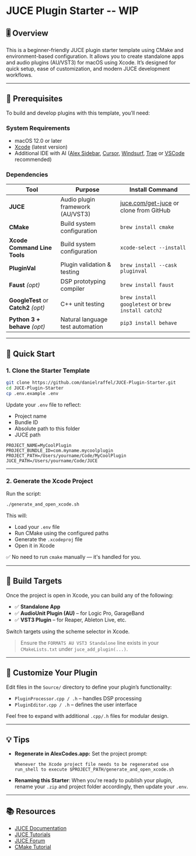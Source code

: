 # JUCE Plugin Starter -- WIP

## 🎚 Overview

This is a beginner-friendly JUCE plugin starter template using CMake and environment-based configuration. It allows you to create standalone apps and audio plugins (AU/VST3) for macOS using Xcode. It’s designed for quick setup, ease of customization, and modern JUCE development workflows.

---

## 🧰 Prerequisites

To build and develop plugins with this template, you’ll need:

### System Requirements
- macOS 12.0 or later
- [Xcode](https://developer.apple.com/download/all/) (latest version)
- Additional IDE with AI ([Alex Sidebar](http://alexcodes.app), [Cursor](http://cursor.com), [Windsurf](http://windsurf.com), [Trae](http://trae.ai) or [VSCode](https://code.visualstudio.com) recommended)

### Dependencies

| Tool            | Purpose                         | Install Command                                 |
|-----------------|----------------------------------|--------------------------------------------------|
| **JUCE**        | Audio plugin framework (AU/VST3) | [juce.com/get-juce](https://juce.com/get-juce) or clone from GitHub |
| **CMake**       | Build system configuration        | `brew install cmake`                            |
| **Xcode Command Line Tools**       | Build system configuration        | `xcode-select --install`                            |
| **PluginVal**   | Plugin validation & testing       | `brew install --cask pluginval`                 |
| **Faust** *(opt)* | DSP prototyping compiler       | `brew install faust`                            |
| **GoogleTest** or **Catch2** *(opt)* | C++ unit testing | `brew install googletest` or `brew install catch2` |
| **Python 3 + behave** *(opt)* | Natural language test automation | `pip3 install behave` |

---

## 🚀 Quick Start

### 1. Clone the Starter Template

```bash
git clone https://github.com/danielraffel/JUCE-Plugin-Starter.git
cd JUCE-Plugin-Starter
cp .env.example .env
````

Update your `.env` file to reflect:

* Project name
* Bundle ID
* Absolute path to this folder
* JUCE path

```env
PROJECT_NAME=MyCoolPlugin
PROJECT_BUNDLE_ID=com.myname.mycoolplugin
PROJECT_PATH=/Users/yourname/Code/MyCoolPlugin
JUCE_PATH=/Users/yourname/Code/JUCE
```

---

### 2. Generate the Xcode Project

Run the script:

```bash
./generate_and_open_xcode.sh
```

This will:

* Load your `.env` file
* Run CMake using the configured paths
* Generate the `.xcodeproj` file
* Open it in Xcode

✅ No need to run `cmake` manually — it's handled for you.

---

## 🧱 Build Targets

Once the project is open in Xcode, you can build any of the following:

* ✅ **Standalone App**
* ✅ **AudioUnit Plugin (AU)** – for Logic Pro, GarageBand
* ✅ **VST3 Plugin** – for Reaper, Ableton Live, etc.

Switch targets using the scheme selector in Xcode.

> Ensure the `FORMATS AU VST3 Standalone` line exists in your `CMakeLists.txt` under `juce_add_plugin(...)`.

---

## 📁 Customize Your Plugin

Edit files in the `Source/` directory to define your plugin’s functionality:

* `PluginProcessor.cpp / .h` – handles DSP processing
* `PluginEditor.cpp / .h` – defines the user interface

Feel free to expand with additional `.cpp/.h` files for modular design.

---

## 💡 Tips

* **Regenerate in AlexCodes.app:**
  Set the project prompt:

  ```text
  Whenever the Xcode project file needs to be regenerated use run_shell to execute $PROJECT_PATH/generate_and_open_xcode.sh
  ```

* **Renaming this Starter**:
  When you're ready to publish your plugin, rename your `.zip` and project folder accordingly, then update your `.env`.

---

## 📚 Resources

* [JUCE Documentation](https://docs.juce.com/)
* [JUCE Tutorials](https://juce.com/learn/tutorials)
* [JUCE Forum](https://forum.juce.com/)
* [CMake Tutorial](https://cmake.org/learn/)

```
